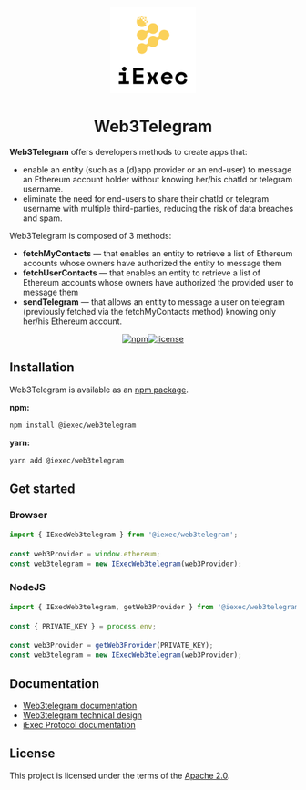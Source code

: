 <p align="center">
  <a href="https://iex.ec/" rel="noopener" target="_blank"><img width="150" src="./logo-iexec.png" alt="iExec logo"/></a>
</p>

<h1 align="center">Web3Telegram</h1>

**Web3Telegram** offers developers methods to create apps that:

- enable an entity (such as a (d)app provider or an end-user) to message an Ethereum account holder without knowing her/his chatId or telegram username.
- eliminate the need for end-users to share their chatId or telegram username with multiple third-parties, reducing the risk of data breaches and spam.

Web3Telegram is composed of 3 methods:

- **fetchMyContacts** — that enables an entity to retrieve a list of Ethereum accounts whose owners have authorized the entity to message them
- **fetchUserContacts** — that enables an entity to retrieve a list of Ethereum accounts whose owners have authorized the provided user to message them
- **sendTelegram** — that allows an entity to message a user on telegram (previously fetched via the fetchMyContacts method) knowing only her/his Ethereum account.

<div align="center">

[![npm](https://img.shields.io/npm/v/@iexec/web3telegram)](https://www.npmjs.com/package/@iexec/web3telegram)[![license](https://img.shields.io/badge/license-Apache%202-blue)](/LICENSE)

</div>

## Installation

Web3Telegram is available as an [npm package](https://www.npmjs.com/package/@iexec/web3telegram).

**npm:**

```sh
npm install @iexec/web3telegram
```

**yarn:**

```sh
yarn add @iexec/web3telegram
```

## Get started

### Browser

```ts
import { IExecWeb3telegram } from '@iexec/web3telegram';

const web3Provider = window.ethereum;
const web3telegram = new IExecWeb3telegram(web3Provider);
```

### NodeJS

```ts
import { IExecWeb3telegram, getWeb3Provider } from '@iexec/web3telegram';

const { PRIVATE_KEY } = process.env;

const web3Provider = getWeb3Provider(PRIVATE_KEY);
const web3telegram = new IExecWeb3telegram(web3Provider);
```

## Documentation

- [Web3telegram documentation](https://tools.docs.iex.ec/tools/web3telegram)
- [Web3telegram technical design](./technical-design/index.md)
- [iExec Protocol documentation](https://protocol.docs.iex.ec)

## License

This project is licensed under the terms of the [Apache 2.0](/LICENSE).
